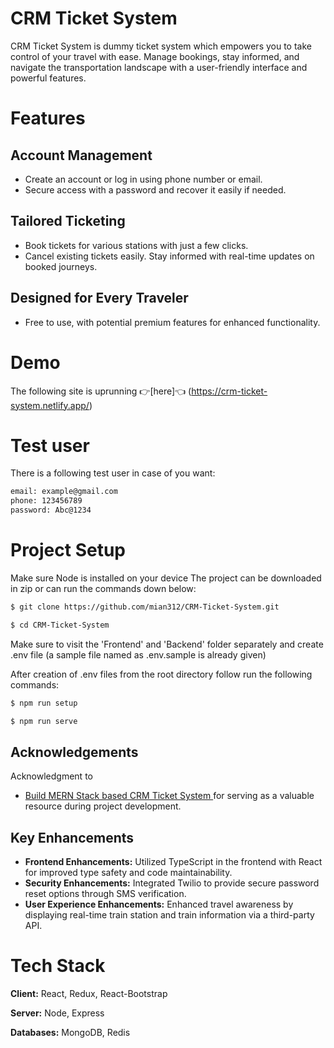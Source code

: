 
# CRM Ticket System

CRM Ticket System is dummy ticket system which empowers you to take control of your travel with ease. Manage bookings, stay informed, and navigate the transportation landscape with a user-friendly interface and powerful features.

# Features

## Account Management

- Create an account or log in using phone number or email.
- Secure access with a password and recover it easily if needed.

## Tailored Ticketing

- Book tickets for various stations with just a few clicks.
- Cancel existing tickets easily.
Stay informed with real-time updates on booked journeys.

## Designed for Every Traveler

- Free to use, with potential premium features for enhanced functionality.



# Demo

The following site is uprunning 👉[here]👈 (https://crm-ticket-system.netlify.app/)

# Test user

There is a following test user in case of you want:
```bash
email: example@gmail.com
phone: 123456789
password: Abc@1234
```

# Project Setup

Make sure Node is installed on your device The project can be downloaded in zip or can run the commands down below:

```bash
$ git clone https://github.com/mian312/CRM-Ticket-System.git

$ cd CRM-Ticket-System
```
Make sure to visit the 'Frontend' and 'Backend' folder separately and create .env file (a sample file named as .env.sample is already given)

After creation of .env files from the root directory follow run the following commands:

```bash
$ npm run setup

$ npm run serve
```

## Acknowledgements

 Acknowledgment to
 - [Build MERN Stack based CRM Ticket System ](https://www.youtube.com/playlist?list=PLtPNAX49WUFN8yq2vEuAY6AhM5EJOXQQ0)
  for serving as a valuable resource during project development.

 ## Key Enhancements

- **Frontend Enhancements:**
    Utilized TypeScript in the frontend with React for improved type safety and code maintainability.
- **Security Enhancements:**
    Integrated Twilio to provide secure password reset options through SMS verification.
- **User Experience Enhancements:**
    Enhanced travel awareness by displaying real-time train station and train information via a third-party API.


# Tech Stack

**Client:** React, Redux, React-Bootstrap

**Server:** Node, Express

**Databases:** MongoDB, Redis

